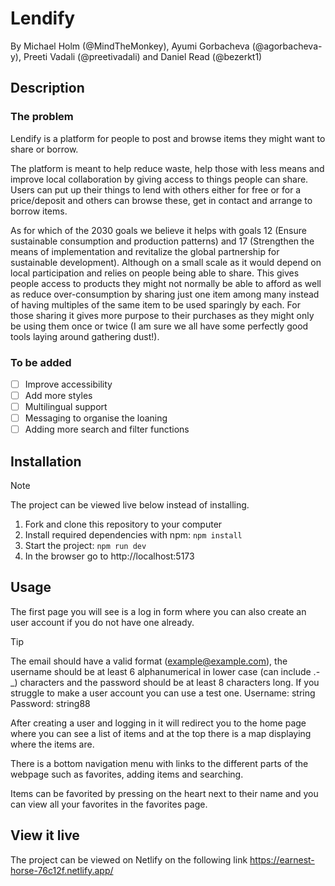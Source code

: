 # Lendify

By Michael Holm (@MindTheMonkey), Ayumi Gorbacheva (@agorbacheva-y), Preeti Vadali (@preetivadali) and Daniel Read (@bezerkt1)

## Description

### The problem

Lendify is a platform for people to post and browse items they might want to share or borrow.

The platform is meant to help reduce waste, help those with less means and improve local collaboration by giving access to things people can share. Users can put up their things to lend with others either for free or for a price/deposit and others can browse these, get in contact and arrange to borrow items.

As for which of the 2030 goals we believe it helps with goals 12 (Ensure sustainable consumption and production patterns) and 17 (Strengthen the means of implementation and revitalize the global partnership for sustainable development). Although on a small scale as it would depend on local participation and relies on people being able to share. This gives people access to products they might not normally be able to afford as well as reduce over-consumption by sharing just one item among many instead of having multiples of the same item to be used sparingly by each. For those sharing it gives more purpose to their purchases as they might only be using them once or twice (I am sure we all have some perfectly good tools laying around gathering dust!).

### To be added

- [ ] Improve accessibility
- [ ] Add more styles
- [ ] Multilingual support
- [ ] Messaging to organise the loaning
- [ ] Adding more search and filter functions

## Installation

> [!NOTE]
> The project can be viewed live below instead of installing.

1. Fork and clone this repository to your computer
2. Install required dependencies with npm: `npm install`
3. Start the project: `npm run dev`
4. In the browser go to http://localhost:5173

## Usage

The first page you will see is a log in form where you can also create an user account if you do not have one already.

> [!TIP]
> The email should have a valid format (example@example.com), the username should be at least 6 alphanumerical in lower case (can include .-\_) characters and the password should be at least 8 characters long. If you struggle to make a user account you can use a test one.
> Username: string
> Password: string88

After creating a user and logging in it will redirect you to the home page where you can see a list of items and at the top there is a map displaying where the items are.

There is a bottom navigation menu with links to the different parts of the webpage such as favorites, adding items and searching.

Items can be favorited by pressing on the heart next to their name and you can view all your favorites in the favorites page.

## View it live

The project can be viewed on Netlify on the following link
https://earnest-horse-76c12f.netlify.app/
